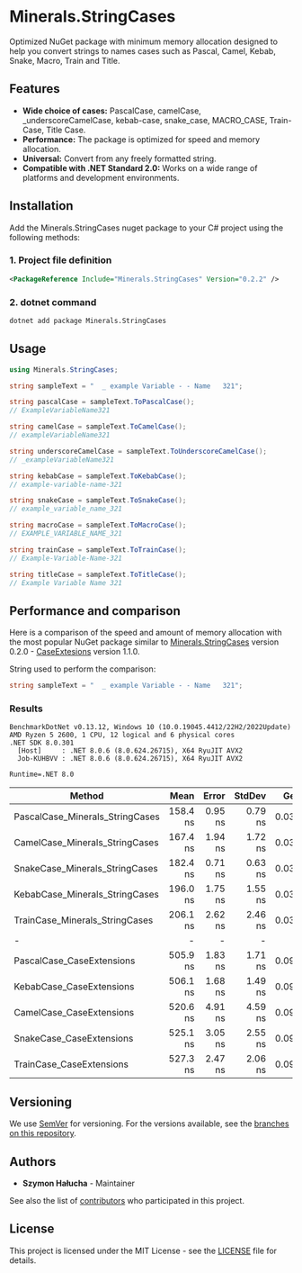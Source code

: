 # Minerals.StringCases

Optimized NuGet package with minimum memory allocation designed to help you convert strings to names cases such as Pascal, Camel, Kebab, Snake, Macro, Train and Title.

## Features

- **Wide choice of cases:** PascalCase, camelCase, _underscoreCamelCase, kebab-case, snake_case, MACRO_CASE, Train-Case, Title Case.
- **Performance:** The package is optimized for speed and memory allocation.
- **Universal:** Convert from any freely formatted string.
- **Compatible with .NET Standard 2.0:** Works on a wide range of platforms and development environments.

## Installation

Add the Minerals.StringCases nuget package to your C# project using the following methods:

### 1. Project file definition

```xml
<PackageReference Include="Minerals.StringCases" Version="0.2.2" />
```

### 2. dotnet command

```bat
dotnet add package Minerals.StringCases
```

## Usage

```csharp
using Minerals.StringCases;

string sampleText = "  _ example Variable - - Name   321";

string pascalCase = sampleText.ToPascalCase();
// ExampleVariableName321

string camelCase = sampleText.ToCamelCase();
// exampleVariableName321

string underscoreCamelCase = sampleText.ToUnderscoreCamelCase();
// _exampleVariableName321

string kebabCase = sampleText.ToKebabCase();
// example-variable-name-321

string snakeCase = sampleText.ToSnakeCase();
// example_variable_name_321

string macroCase = sampleText.ToMacroCase();
// EXAMPLE_VARIABLE_NAME_321

string trainCase = sampleText.ToTrainCase();
// Example-Variable-Name-321

string titleCase = sampleText.ToTitleCase();
// Example Variable Name 321
```

## Performance and comparison

Here is a comparison of the speed and amount of memory allocation with the most popular NuGet package similar to [Minerals.StringCases](https://www.nuget.org/packages/Minerals.StringCases/) version 0.2.0 - [CaseExtesions](https://www.nuget.org/packages/CaseExtensions/) version 1.1.0.

String used to perform the comparison:

```csharp
string sampleText = "  _ example Variable - - Name   321";
```

### Results

```log
BenchmarkDotNet v0.13.12, Windows 10 (10.0.19045.4412/22H2/2022Update)
AMD Ryzen 5 2600, 1 CPU, 12 logical and 6 physical cores
.NET SDK 8.0.301
  [Host]     : .NET 8.0.6 (8.0.624.26715), X64 RyuJIT AVX2
  Job-KUHBVV : .NET 8.0.6 (8.0.624.26715), X64 RyuJIT AVX2

Runtime=.NET 8.0
```

| Method                          | Mean     | Error   | StdDev  | Gen0   | Allocated |
|---------------------------------|---------:|--------:|--------:|-------:|----------:|
| PascalCase_Minerals_StringCases | 158.4 ns | 0.95 ns | 0.79 ns | 0.0343 | 144 B     |
| CamelCase_Minerals_StringCases  | 167.4 ns | 1.94 ns | 1.72 ns | 0.0343 | 144 B     |
| SnakeCase_Minerals_StringCases  | 182.4 ns | 0.71 ns | 0.63 ns | 0.0362 | 152 B     |
| KebabCase_Minerals_StringCases  | 196.0 ns | 1.75 ns | 1.55 ns | 0.0362 | 152 B     |
| TrainCase_Minerals_StringCases  | 206.1 ns | 2.62 ns | 2.46 ns | 0.0362 | 152 B     |
| -                               | -        | -       | -       | -      | -         |
| PascalCase_CaseExtensions       | 505.9 ns | 1.83 ns | 1.71 ns | 0.0973 | 408 B     |
| KebabCase_CaseExtensions        | 506.1 ns | 1.68 ns | 1.49 ns | 0.0992 | 416 B     |
| CamelCase_CaseExtensions        | 520.6 ns | 4.91 ns | 4.59 ns | 0.0973 | 408 B     |
| SnakeCase_CaseExtensions        | 525.1 ns | 3.05 ns | 2.55 ns | 0.0992 | 416 B     |
| TrainCase_CaseExtensions        | 527.3 ns | 2.47 ns | 2.06 ns | 0.0992 | 416 B     |

## Versioning

We use [SemVer](http://semver.org/) for versioning. For the versions available, see the [branches on this repository](https://github.com/SzymonHalucha/Minerals.StringCases/branches).

## Authors

- **Szymon Hałucha** - Maintainer

See also the list of [contributors](https://github.com/SzymonHalucha/Minerals.StringCases/contributors) who participated in this project.

## License

This project is licensed under the MIT License - see the [LICENSE](./LICENSE) file for details.
